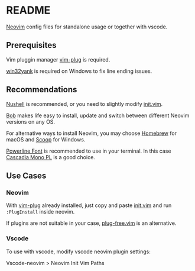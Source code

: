 # README

[Neovim](https://neovim.io/) config files for standalone usage or together with vscode.

## Prerequisites

Vim pluggin manager [vim-plug](https://github.com/junegunn/vim-plug) is required.

[win32yank](https://github.com/equalsraf/win32yank) is required on Windows to fix line ending issues.

## Recommendations
[Nushell](https://www.nushell.sh/) is recommended, or you need to slightly modify [init.vim](./init.vim).

[Bob](https://github.com/mordechaihadad/bob) makes life easy to install, update and switch between different Neovim versions on any OS.

For alternative ways to install Neovim, you may choose [Homebrew](https://brew.sh) for macOS and [Scoop](https://scoop.sh) for Windows.

[Powerline Font](https://github.com/powerline/powerline) is recommended to use in your terminal.
In this case [Cascadia Mono PL](https://github.com/microsoft/cascadia-code) is a good choice.

## Use Cases

### Neovim

With [vim-plug](https://github.com/junegunn/vim-plug) already installed, just copy and paste [init.vim](init.vim) and run `:PlugInstall` inside neovim.

If plugins are not suitable in your case, [plug-free.vim](plug-free.vim) is an alternative.

### Vscode
To use with vscode, modify vscode neovim plugin settings:

Vscode-neovim > Neovim Init Vim Paths
